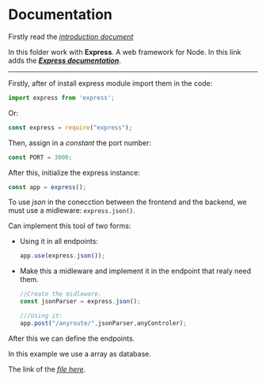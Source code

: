 # Documentation

Firstly read the [_introduction document_](Introduction.md)

In this folder work with __Express__. A web framework for Node. In this link adds the [___Express documentation___](https://expressjs.com/en/starter/hello-world.html).

---

Firstly, after of install express module import them in the code:
```javascript
import express from 'express';
```
Or:
```javascript
const express = require("express");
```
Then, assign in a _constant_ the port number:
```javascript
const PORT = 3000;
```
After this, initialize the express instance:
```javascript
const app = express();
```
To use _json_ in the conecction between the frontend and the backend, we must use a midleware: `express.json()`.

Can implement this tool of two forms:

* Using it in all endpoints:
    ```js
    app.use(express.json()); 
    ```
* Make this a midleware and implement it in the endpoint that realy need them.
    ```js
    //Create the midleware.
    const jsonParser = express.json(); 
    
    ///Using it:
    app.post("/anyroute/",jsonParser,anyControler); 
    ```

After this we can define the endpoints.

In this example we use a array as database. 

The link of the [_file here_](index.mjs).